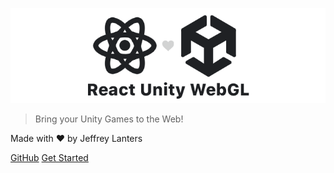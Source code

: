 ![logo](assets/coverpage.png)

> Bring your Unity Games to the Web!

Made with ♥ by Jeffrey Lanters

[GitHub](https://github.com/jeffreylanters/react-unity-webgl)
[Get Started](README.md)
